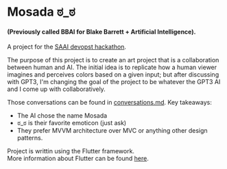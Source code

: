 # Mosada ಠ_ಠ
#### (Previously called BBAI for Blake Barrett + Artificial Intelligence).

A project for the [SAAI devopst hackathon](https://saai.devpost.com/).  

The purpose of this project is to create an art project that is a collaboration between human and AI. 
The initial idea is to replicate how a human viewer imagines and perceives colors based on a given input; but after discussing with GPT3, I'm changing the goal of the project to be whatever the GPT3 AI and I come up with collaboratively.

Those conversations can be found in [conversations.md](./docs/conversations.md).
Key takeaways: 
 * The AI chose the name Mosada
 * ಠ_ಠ is their favorite emoticon (just ask)
 * They prefer MVVM architecture over MVC or anything other design patterns.

Project is writtin using the Flutter framework.  
More information about Flutter can be found [here](https://flutter.dev/).
